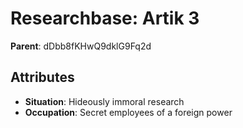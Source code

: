 # Researchbase: Artik 3

**Parent**: dDbb8fKHwQ9dklG9Fq2d

## Attributes
- **Situation**: Hideously immoral research
- **Occupation**: Secret employees of a foreign power

